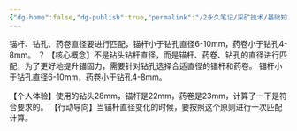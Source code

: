 ```yaml
---
{"dg-home":false,"dg-publish":true,"permalink":"/2永久笔记/采矿技术/基础知识/三径匹配/","dgPassFrontmatter":true,"noteIcon":"","created":"2024-06-29T17:07:39.125+08:00","updated":"2024-06-29T17:08:23.361+08:00"}
---
```


锚杆、钻孔、药卷直径要进行匹配，锚杆小于钻孔直径6-10mm，药卷小于钻孔4-8mm。
？
【核心概念】不是钻头钻杆直径，而是锚杆、药卷、钻孔的直径进行匹配，为了更好地提升锚固力，需要针对钻孔选择合适直径的锚杆和药卷。
锚杆小于钻孔直径6-10mm，药卷小于钻孔4-8mm。

【个人体验】使用的钻头28mm，锚杆是22mm，药卷是23mm，计算了一下是符合要求的。
【行动导向】当锚杆直径变化的时候，要按照这个原则进行一次匹配计算。